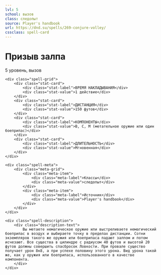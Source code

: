 ```yaml
---
lvl: 5
school: вызов
class: следопыт
source: Player's handbook
url: https://dnd.su/spells/269-conjure-volley/
cssclass: spell-card
---
```


<div class="spell-container">
    <div class="spell-header">
        <h1 class="spell-name">Призыв залпа</h1>
        <div class="spell-level">5 уровень, вызов</div>
    </div>
    
    <div class="spell-grid">
        <div class="stat-card">
            <div class="stat-label">ВРЕМЯ НАКЛАДЫВАНИЯ</div>
            <div class="stat-value">1 действие</div>
        </div>
        <div class="stat-card">
            <div class="stat-label">ДИСТАНЦИЯ</div>
            <div class="stat-value">150 футов</div>
        </div>
        <div class="stat-card">
            <div class="stat-label">КОМПОНЕНТЫ</div>
            <div class="stat-value">В, С, М (метательное оружие или один боеприпас)</div>
        </div>
        <div class="stat-card">
            <div class="stat-label">ДЛИТЕЛЬНОСТЬ</div>
            <div class="stat-value">Мгновенная</div>
        </div>
    </div>
    
    <div class="spell-meta">
        <div class="meta-grid">
            <div class="meta-item">
                <div class="meta-label">Классы</div>
                <div class="meta-value">следопыт</div>
            </div>
            <div class="meta-item">
                <div class="meta-label">Источник</div>
                <div class="meta-value">Player's handbook</div>
            </div>
        </div>
    </div>
    
    <div class="spell-description">
        <div class="description-text">
            Вы метаете немагическое оружие или выстреливаете немагический боеприпас в воздух и выбираете точку в пределах дистанции. Сотни экземпляров такого же оружия или боеприпаса падают залпом и потом исчезают. Все существа в цилиндре с радиусом 40 футов и высотой 20 футов должны совершить спасбросок Ловкости. При провале существо получает урон 8к8, а при успехе половину этого урона. Вид урона такой же, как у оружия или боеприпаса, использованного в качестве компонента.
        </div>
    </div>
</div>